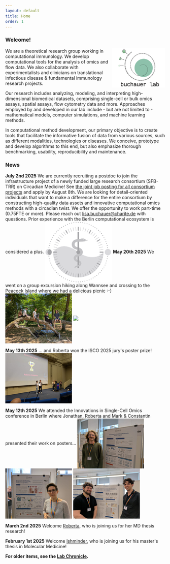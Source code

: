 ```yaml
---
layout: default
title: Home
order: 1
---
```


### Welcome!

<img style="width:12em" src="images/buchauer_lab.png" align="right">
We are a theoretical research group working in computational immunology. We develop computational tools for the analysis of omics and flow data. We also collaborate with experimentalists and clinicians on translational infectious disease & fundamental immunology research projects. 

Our research includes analyzing, modeling, and interpreting high-dimensional biomedical datasets, comprising single-cell or bulk omics assays, spatial assays, flow cytometry data and more. Approaches employed by and developed in our lab include - but are not limited to - mathematical models, computer simulations, and machine learning methods. 

In computational method development, our primary objective is to create tools that facilitate the informative fusion of data from various sources, such as different modalities, technologies or diseases. We conceive, prototype and develop algorithms to this end, but also emphasize thorough benchmarking, usability, reproducibility and maintenance.

### News
__July 2nd 2025__ We are currently recruiting a postdoc to join the infrastructure project of a newly funded large research consortium (SFB-TRR) on Circadian Medicine! See [the joint job posting for all consortium projects](https://www.circadianmedicine.de/) and apply by August 8th. We are looking for detail-oriented individuals that want to make a difference for the entire consortium by constructing high-quality data assets and innovative computational omics methods with a circadian twist. We offer the opportunity to work part-time (0.75FTE or more). Please reach out [lisa.buchauer@charite.de](mailto:lisa.buchauer@charite.de) with questions. Prior experience with the Berlin computational ecosystem is considered a plus.
<img style="width:15em" src="images/circmedlogo.svg" align="center">
__May 20th 2025__
We went on a group excursion hiking along Wannsee and crossing to the Peacock Island where we had a delicious picnic :-)
<img style="width:15em" src="images/pfaueninsel.jpeg" align="center">
<img style="width:15em" src="images/wannsee.png" align="center">

__May 13th 2025__
... and Roberta won the ISCO 2025 jury's poster prize!
<img style="width:15em" src="images/ISCO_posterprize.jpeg" align="center">

__May 12th 2025__
We attended the Innovations in Single-Cell Omics conference in Berlin where Jonathan, Roberta and Mark & Constantin presented their work on posters...
<img style="width:15em" src="images/ISCO_jonathan.jpeg" align="center">
<img style="width:15em" src="images/ISCO_roberta.jpeg" align="center">
<img style="width:15em" src="images/ISCO_mark.jpeg" align="center">

__March 2nd 2025__
Welcome [Roberta](https://libuchauer.github.io/team), who is joining us for her MD thesis research!

__February 1st 2025__
Welcome [Ishminder](https://libuchauer.github.io/team), who is joining us for his master's thesis in Molecular Medicine!

__For older items, see the [Lab Chronicle](https://libuchauer.github.io/chronicle).__




